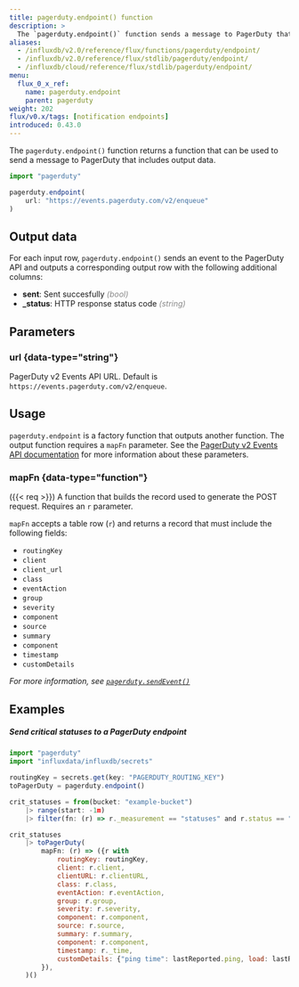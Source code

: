 ```yaml
---
title: pagerduty.endpoint() function
description: >
  The `pagerduty.endpoint()` function sends a message to PagerDuty that includes output data.
aliases:
  - /influxdb/v2.0/reference/flux/functions/pagerduty/endpoint/
  - /influxdb/v2.0/reference/flux/stdlib/pagerduty/endpoint/
  - /influxdb/cloud/reference/flux/stdlib/pagerduty/endpoint/
menu:
  flux_0_x_ref:
    name: pagerduty.endpoint
    parent: pagerduty
weight: 202
flux/v0.x/tags: [notification endpoints]
introduced: 0.43.0
---
```


The `pagerduty.endpoint()` function returns a function that can be used to send
a message to PagerDuty that includes output data.

```js
import "pagerduty"

pagerduty.endpoint(
    url: "https://events.pagerduty.com/v2/enqueue"
)
```

## Output data
For each input row, `pagerduty.endpoint()` sends an event to the PagerDuty API
and outputs a corresponding output row with the following additional columns:

- **sent**: Sent succesfully <span style="opacity: .5">_(bool)_</span>
- **\_status**: HTTP response status code <span style="opacity: .5">_(string)_</span>

## Parameters

### url {data-type="string"}
PagerDuty v2 Events API URL.
Default is `https://events.pagerduty.com/v2/enqueue`.

## Usage
`pagerduty.endpoint` is a factory function that outputs another function.
The output function requires a `mapFn` parameter.
See the [PagerDuty v2 Events API documentation](https://developer.pagerduty.com/api-reference/reference/events-v2/openapiv3.json)
for more information about these parameters.

### mapFn {data-type="function"}
({{< req >}}) A function that builds the record used to generate the POST request.
Requires an `r` parameter.

`mapFn` accepts a table row (`r`) and returns a record that must include the following fields:

- `routingKey`
- `client`
- `client_url`
- `class`
- `eventAction`
- `group`
- `severity`
- `component`
- `source`
- `summary`
- `component`
- `timestamp`
- `customDetails`

_For more information, see [`pagerduty.sendEvent()`](/flux/v0.x/stdlib/pagerduty/sendevent/)_

## Examples

##### Send critical statuses to a PagerDuty endpoint
```js
import "pagerduty"
import "influxdata/influxdb/secrets"

routingKey = secrets.get(key: "PAGERDUTY_ROUTING_KEY")
toPagerDuty = pagerduty.endpoint()

crit_statuses = from(bucket: "example-bucket")
    |> range(start: -1m)
    |> filter(fn: (r) => r._measurement == "statuses" and r.status == "crit")

crit_statuses
    |> toPagerDuty(
        mapFn: (r) => ({r with
            routingKey: routingKey,
            client: r.client,
            clientURL: r.clientURL,
            class: r.class,
            eventAction: r.eventAction,
            group: r.group,
            severity: r.severity,
            component: r.component,
            source: r.source,
            summary: r.summary,
            component: r.component,
            timestamp: r._time,
            customDetails: {"ping time": lastReported.ping, load: lastReported.load},
        }),
    )()
```
